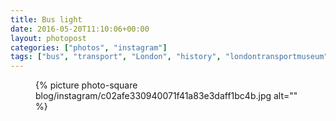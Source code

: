 ```yaml
---
title: Bus light
date: 2016-05-20T11:10:06+00:00
layout: photopost
categories: ["photos", "instagram"]
tags: ["bus", "transport", "London", "history", "londontransportmuseum", "red"]
---
```


<figure class="photo photo--square">
  {% picture photo-square blog/instagram/c02afe330940071f41a83e3daff1bc4b.jpg alt="" %}
</figure>


